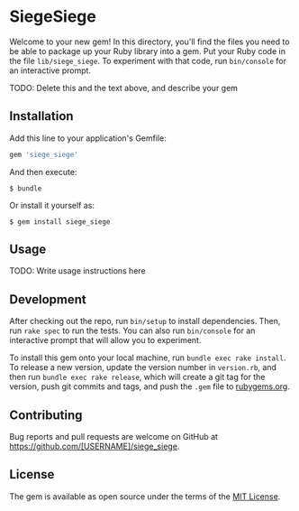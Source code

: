 # SiegeSiege

Welcome to your new gem! In this directory, you'll find the files you need to be able to package up your Ruby library into a gem. Put your Ruby code in the file `lib/siege_siege`. To experiment with that code, run `bin/console` for an interactive prompt.

TODO: Delete this and the text above, and describe your gem

## Installation

Add this line to your application's Gemfile:

```ruby
gem 'siege_siege'
```

And then execute:

    $ bundle

Or install it yourself as:

    $ gem install siege_siege

## Usage

TODO: Write usage instructions here

## Development

After checking out the repo, run `bin/setup` to install dependencies. Then, run `rake spec` to run the tests. You can also run `bin/console` for an interactive prompt that will allow you to experiment.

To install this gem onto your local machine, run `bundle exec rake install`. To release a new version, update the version number in `version.rb`, and then run `bundle exec rake release`, which will create a git tag for the version, push git commits and tags, and push the `.gem` file to [rubygems.org](https://rubygems.org).

## Contributing

Bug reports and pull requests are welcome on GitHub at https://github.com/[USERNAME]/siege_siege.


## License

The gem is available as open source under the terms of the [MIT License](http://opensource.org/licenses/MIT).

